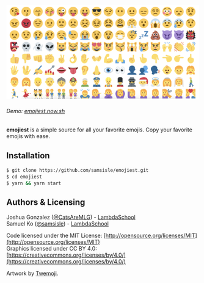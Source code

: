 [![emojiest](./src/assets/images/emojis.png)](https://emojiest.now.sh)

###### Demo: [emojiest.now.sh](https://emojiest.now.sh)

**emojiest** is a simple source for all your favorite emojis. Copy your favorite emojis with ease.

## Installation

```bash
$ git clone https://github.com/samsisle/emojiest.git
$ cd emojiest
$ yarn && yarn start
```

## Authors & Licensing

Joshua Gonzalez ([@CatsAreMLG](https://github.com/CatsAreMLG)) - [LambdaSchool](https://lambdaschool.com)<br>
Samuel Ko ([@samsisle](https://github.com/samsisle)) - [LambdaSchool](https://lambdaschool.com)

Code licensed under the MIT License: [http://opensource.org/licenses/MIT](http://opensource.org/licenses/MIT)<br>
Graphics licensed under CC BY 4.0: [https://creativecommons.org/licenses/by/4.0/](https://creativecommons.org/licenses/by/4.0/)

Artwork by [Twemoji](https://twemoji.twitter.com/).
